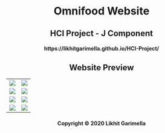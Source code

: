 <h1 align="center">
Omnifood Website
</h1>

<h2 align="center">
HCI Project - J Component
</h2>

<h4 align="center">
https://likhitgarimella.github.io/HCI-Project/
</h4>

<h2 align="center">
Website Preview
</h2>

<table>
  <tr>
    <td><img src="https://github.com/likhitgarimella/HCI-Project/blob/master/Omnifood%20Screenshots/Website/1)%20home%20screen.png"></td>
    <td><img src="https://github.com/likhitgarimella/HCI-Project/blob/master/Omnifood%20Screenshots/Website/2)%20food%20delivery.png"></td>
  </tr>
  <tr>
    <td><img src="https://github.com/likhitgarimella/HCI-Project/blob/master/Omnifood%20Screenshots/Website/3)%20food%20items.png"></td>
    <td><img src="https://github.com/likhitgarimella/HCI-Project/blob/master/Omnifood%20Screenshots/Website/4)%20how%20it%20works.png"></td>
  </tr>
  <tr>
    <td><img src="https://github.com/likhitgarimella/HCI-Project/blob/master/Omnifood%20Screenshots/Website/5)%20cities.png"></td>
    <td><img src="https://github.com/likhitgarimella/HCI-Project/blob/master/Omnifood%20Screenshots/Website/6)%20customers.png"></td>
  </tr>
  <tr>
    <td><img src="https://github.com/likhitgarimella/HCI-Project/blob/master/Omnifood%20Screenshots/Website/7)%20prices.png"></td>
    <td><img src="https://github.com/likhitgarimella/HCI-Project/blob/master/Omnifood%20Screenshots/Website/8)%20footer.png"></td>
  </tr>
</table>

<h4 align="center">
Copyright © 2020 Likhit Garimella
</h4>
